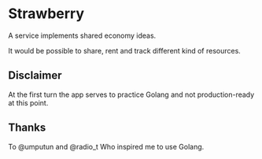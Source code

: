 # Strawberry

A service implements shared economy ideas. 

It would be possible to share, rent and track different kind of resources. 

## Disclaimer

At the first turn the app serves to practice Golang and not production-ready at this point.

## Thanks

To @umputun and @radio_t Who inspired me to use Golang.
